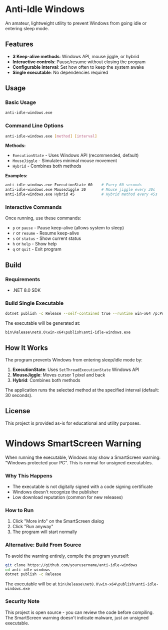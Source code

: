 # Anti-Idle Windows

An amateur, lightweight utility to prevent Windows from going idle or entering sleep mode.

## Features

- **3 Keep-alive methods**: Windows API, mouse jiggle, or hybrid
- **Interactive controls**: Pause/resume without closing the program
- **Configurable interval**: Set how often to keep the system awake
- **Single executable**: No dependencies required

## Usage

### Basic Usage
```bash
anti-idle-windows.exe
```

### Command Line Options
```bash
anti-idle-windows.exe [method] [interval]
```

**Methods:**
- `ExecutionState` - Uses Windows API (recommended, default)
- `MouseJiggle` - Simulates minimal mouse movement
- `Hybrid` - Combines both methods

**Examples:**
```bash
anti-idle-windows.exe ExecutionState 60    # Every 60 seconds
anti-idle-windows.exe MouseJiggle 30       # Mouse jiggle every 30s
anti-idle-windows.exe Hybrid 45            # Hybrid method every 45s
```

### Interactive Commands

Once running, use these commands:

- `p` or `pause` - Pause keep-alive (allows system to sleep)
- `r` or `resume` - Resume keep-alive
- `s` or `status` - Show current status
- `h` or `help` - Show help
- `q` or `quit` - Exit program

## Build

### Requirements
- .NET 8.0 SDK

### Build Single Executable
```bash
dotnet publish -c Release --self-contained true --runtime win-x64 /p:PublishSingleFile=true
```

The executable will be generated at:
```
bin\Release\net8.0\win-x64\publish\anti-idle-windows.exe
```

## How It Works

The program prevents Windows from entering sleep/idle mode by:

1. **ExecutionState**: Uses `SetThreadExecutionState` Windows API
2. **MouseJiggle**: Moves cursor 1 pixel and back
3. **Hybrid**: Combines both methods

The application runs the selected method at the specified interval (default: 30 seconds).

## License

This project is provided as-is for educational and utility purposes.


# Windows SmartScreen Warning

When running the executable, Windows may show a SmartScreen warning: "Windows protected your PC". This is normal for unsigned executables.

### Why This Happens
- The executable is not digitally signed with a code signing certificate
- Windows doesn't recognize the publisher
- Low download reputation (common for new releases)

### How to Run
1. Click "More info" on the SmartScreen dialog
2. Click "Run anyway"
3. The program will start normally

### Alternative: Build From Source
To avoid the warning entirely, compile the program yourself:

```bash
git clone https://github.com/yourusername/anti-idle-windows
cd anti-idle-windows
dotnet publish -c Release
```

The executable will be at `bin\Release\net8.0\win-x64\publish\anti-idle-windows.exe`

### Security Note
This project is open source - you can review the code before compiling. The SmartScreen warning doesn't indicate malware, just an unsigned executable.